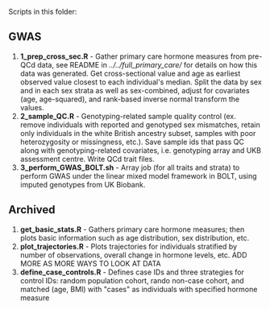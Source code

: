 Scripts in this folder:

## GWAS
1. **1_prep_cross_sec.R** - Gather primary care hormone measures from pre-QCd data, see README in *../../full_primary_care/* for details on how this data was generated. Get cross-sectional value and age as earliest observed value closest to each individual's median. Split the data by sex and in each sex strata as well as sex-combined, adjust for covariates (age, age-squared), and rank-based inverse normal transform the values. 
2. **2_sample_QC.R** - Genotyping-related sample quality control (ex. remove individuals with reported and genotyped sex mismatches, retain only individuals in the white British ancestry subset, samples with poor heterozygosity or missingness, etc.). Save sample ids that pass QC along with genotyping-related covariates, i.e. genotyping array and UKB assessment centre. Write QCd trait files. 
3. **3_perform_GWAS_BOLT.sh** - Array job (for all traits and strata) to perform GWAS under the linear mixed model framework in BOLT, using imputed genotypes from UK Biobank. 

## Archived
1. **get_basic_stats.R** - Gathers primary care hormone measures; then plots basic information such as age distribution, sex distribution, etc.
2. **plot_trajectories.R** - Plots trajectories for individuals stratified by number of observations, overall change in hormone levels, etc. ADD MORE AS MORE WAYS TO LOOK AT DATA
3. **define_case_controls.R** - Defines case IDs and three strategies for control IDs: random population cohort, rando non-case cohort, and matched (age, BMI) with "cases" as individuals with specified hormone measure
